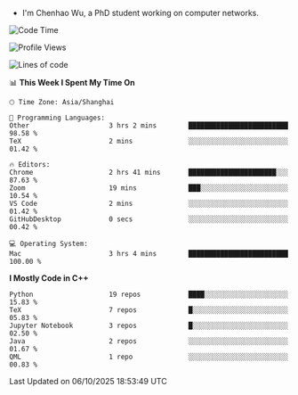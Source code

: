 - I'm Chenhao Wu, a PhD student working on computer networks.

<!--START_SECTION:waka-->
![Code Time](http://img.shields.io/badge/Code%20Time-938%20hrs%2021%20mins-blue)

![Profile Views](http://img.shields.io/badge/Profile%20Views-1-blue)

![Lines of code](https://img.shields.io/badge/From%20Hello%20World%20I%27ve%20Written-12.4%20million%20lines%20of%20code-blue)

📊 **This Week I Spent My Time On** 

```text
🕑︎ Time Zone: Asia/Shanghai

💬 Programming Languages: 
Other                    3 hrs 2 mins        █████████████████████████   98.58 % 
TeX                      2 mins              ░░░░░░░░░░░░░░░░░░░░░░░░░   01.42 % 

🔥 Editors: 
Chrome                   2 hrs 41 mins       ██████████████████████░░░   87.63 % 
Zoom                     19 mins             ███░░░░░░░░░░░░░░░░░░░░░░   10.54 % 
VS Code                  2 mins              ░░░░░░░░░░░░░░░░░░░░░░░░░   01.42 % 
GitHubDesktop            0 secs              ░░░░░░░░░░░░░░░░░░░░░░░░░   00.42 % 

💻 Operating System: 
Mac                      3 hrs 4 mins        █████████████████████████   100.00 % 
```

**I Mostly Code in C++** 

```text
Python                   19 repos            ████░░░░░░░░░░░░░░░░░░░░░   15.83 % 
TeX                      7 repos             █░░░░░░░░░░░░░░░░░░░░░░░░   05.83 % 
Jupyter Notebook         3 repos             █░░░░░░░░░░░░░░░░░░░░░░░░   02.50 % 
Java                     2 repos             ░░░░░░░░░░░░░░░░░░░░░░░░░   01.67 % 
QML                      1 repo              ░░░░░░░░░░░░░░░░░░░░░░░░░   00.83 % 
```




 Last Updated on 06/10/2025 18:53:49 UTC
<!--END_SECTION:waka-->
